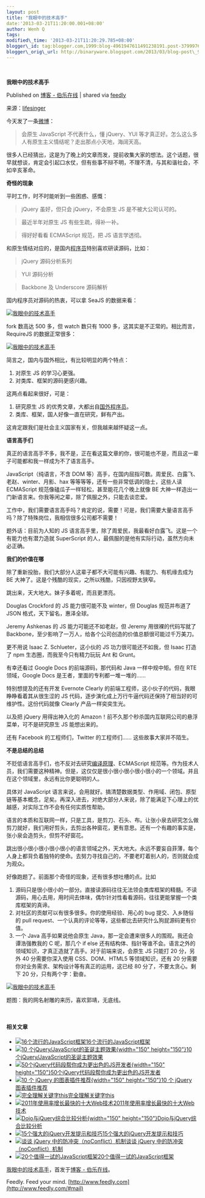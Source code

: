 ```yaml
--- 
layout: post 
title: "我眼中的技术高手" 
date:'2013-03-21T11:20:00.001+08:00' 
author: Wenh Q
tags:
modified\_time: '2013-03-21T11:20:29.785+08:00' 
blogger\_id: tag:blogger.com,1999:blog-4961947611491238191.post-3799976290379090964
blogger\_orig\_url: http://binaryware.blogspot.com/2013/03/blog-post\_9400.html
---
```



 
<div class="article">

<div class="header">

**我眼中的技术高手**

</div>

<div class="source">

Published on [博客 -
伯乐在线](http://blog.jobbole.com/36327/?utm_source=rss&utm_medium=rss&utm_campaign=%25e6%2588%2591%25e7%259c%25bc%25e4%25b8%25ad%25e7%259a%2584%25e6%258a%2580%25e6%259c%25af%25e9%25ab%2598%25e6%2589%258b)
| shared via [feedly](http://www.feedly.com)

</div>

<div>

来源：[lifesinger](https://github.com/lifesinger/lifesinger.github.com/issues/126)

今天发了一条[微博](http://weibo.com/1748374882/zoavsuWAz)：

> 会原生 JavaScript 不代表什么，懂 jQuery、YUI
> 等才真正好。怎么这么多人有原生主义情结呢？走出那点小天地，海阔天高。

很多人已经猜出，这是为了晚上的文章而发，提前收集大家的想法。这个话题，很早就想谈，肯定会引起口水仗，但有些事不辩不明，不理不清，与其和谐社会，不如辛亥革命。

**奇怪的现象**

平时工作，时不时能听到一些困惑、感慨：

> jQuery 虽好，但只会 jQuery，不会原生 JS 是不被大公司认可的。

> 最近半年对原生 JS 有些生疏，得补一补。

> 得好好看看 ECMAScript 规范，把 JS 语言学透彻。

和原生情结对应的，是国内<span>[程序员](http://blog.jobbole.com/821/ "程序员的本质")</span>特别喜欢研读源码，比如：

> jQuery 源码分析系列

> YUI 源码分析

> Backbone 及 Underscore 源码解析

国内程序员对源码的热衷，可以拿 SeaJS 的数据来看：

[![我眼中的技术高手](http://blog.jobbole.com/wp-content/uploads/2013/03/5db87e34-9095-11e2-8fe2-f12cb83c7c70.png "我眼中的技术高手")](http://blog.jobbole.com/wp-content/uploads/2013/03/5db87e34-9095-11e2-8fe2-f12cb83c7c70.png "我眼中的技术高手")

fork 数高达 500 多，但 watch 数只有 1000
多，这其实是不正常的。相比而言，RequireJS 的数据正常很多：

[![我眼中的技术高手](http://blog.jobbole.com/wp-content/uploads/2013/03/d452caa4-9095-11e2-88fc-1a0373c93b7a.png "我眼中的技术高手")](http://blog.jobbole.com/wp-content/uploads/2013/03/d452caa4-9095-11e2-88fc-1a0373c93b7a.png "我眼中的技术高手")

简言之，国内与国外相比，有比较明显的两个特点：

1.  对原生 JS 的学习心更强。
2.  对类库、框架的源码更感兴趣。

这两点看起来很好，可是：

1.  研究原生 JS
    的优秀文章，大都出自<span>[国外程序员](http://blog.jobbole.com/5200/ "国外程序员推荐的免费编程书籍资源")</span>。
2.  类库、框架，国人好像一直在研究，鲜有产出。

这肯定跟我们是社会主义国家有关，但我越来越怀疑这一点。

**语言高手们**

真正的语言高手不多，我不是，正在看这篇文章的你，很可能也不是，而且这一辈子可能都和我一样成为不了语言高手。

JavaScript（纯语言，不含 DOM
等）高手，在国内屈指可数。周爱民、白露飞、老赵、winter、月影、hax
等等等等，还有一些非常低调的隐士，这些人读 ECMAScript
规范像磕瓜子一样轻松，甚至能花几个晚上就像 BE
大神一样造出一门新语言来。你我等闲之辈，除了佩服之外，只能去谈恋爱。

工作中，我们需要语言高手吗？肯定的说，需要！可是，我们需要大量语言高手吗？除了特殊岗位，我相信很多公司都不需要！

题外话：目前为人知的 JS
语言高手里，除了周爱民，我最看好白露飞。这是一个有能力也有潜力造就
SuperScript 的人，最佩服的是他有实际行动，虽然方向未必正确。

**我们的价值在哪**

除了重新投胎，我们大部分人这辈子都不大可能有兴趣、有能力、有机缘去成为
BE 大神了。这是个残酷的现实，之所以残酷，只因视野太狭窄。

跳出来，天大地大。妹子多着呢，而且更漂亮。

Douglas Crockford 的 JS 能力很可能不及 winter，但 Douglas 规范并布道了
JSON 格式，天下留名，惠泽全球。

Jeremy Ashkenas 的 JS 能力可能还不如老赵，但 Jeremy 用很裸的代码写就了
Backbone，至少影响了一万人，给各个公司创造的价值总额很可能过千万美刀。

更不用说 Isaac Z. Schlueter，这小伙的 JS 功力很可能还不如我，但 Isaac
打造了 npm 生态圈，而我至今只有精力玩玩 Ant 和 Grunt。

有幸还看过 Google Docs 的前端源码，那代码和 Java 一样中规中矩。但在 RTE
领域，Google Docs 是王者，里面的专利都一堆一堆的……

特别想提及的还有开发 Evernote Clearly
的前端工程师，这小伙子的代码，我眼睁睁看着其从很生涩的 JS
代码，逐步演化成上万行牛逼代码还保持了相当好的可维护性。这份代码就像
Clearly 产品一样奕奕生光。

以及把 jQuery 用得出神入化的
Amazon！前不久那个秒杀国内互联网公司的悬浮菜单，可不是研究原生 JS
能想出来的。

还有 Facebook 的工程师们，Twitter 的工程师们…… 这些故事大家并不陌生。

**不是总结的总结**

不贬低语言高手们，也不反对去研究<span>[编译原理](http://www.amazon.cn/gp/product/B001NGO85I/ref=as_li_qf_sp_asin_il_tl?ie=UTF8&tag=vastwork-23&linkCode=as2&camp=536&creative=3200&creativeASIN=B001NGO85I "编译原理")</span>、ECMAScript
规范等。作为技术人员，我们需要这种精神。但是，这仅仅是很小很小很小很小很小的一个领域。并且在这个领域里，永远有比你更聪明的人。

具体对 JavaScript
语言来说，会用就好。搞清楚数据类型、作用域、闭包、原型链等基本概念，足矣。再深入进去，对绝大部分人来说，除了能满足下心理上的优越感，对实际工作不会有任何实质性帮助。

语言的本质和互联网一样，只是工具，是剪刀、石头、布。让张小泉去研究怎么做剪刀就好，我们用好剪头，去剪出各种窗花，更有意思。还有一个有趣的事实是，张小泉会造剪头，但剪不好窗花。

跳出很小很小很小很小很小的语言领域之外，天大地大。永远不要妄自菲薄，每个人身上都背负着独特的使命。去努力寻找自己的，不要老盯着别人的，否则就会成为观众。

好像跑题了。前面那个奇怪的现象，还有很多想吐槽的点。比如

1.  源码只是很小很小的一部分。直接读源码往往无法领会类库框架的精髓。不读源码，用心去用，用时间去体味，偶尔针对性看看源码，往往更能掌握一个类库框架的真谛。
2.  对社区的贡献可以有很多很多。你的使用经验、用心的 bug
    提交、入乡随俗的 pull
    request、一个认真的评论等等，这些都比去研究什么狗屁源码更有价值。
3.  一个 Java 高手如果说他会原生
    Java，那一定会遭来很多人的围观。我还会谭浩强教我的 C 呢，那几个 if
    else
    还有结构体、指针等谁不会。语言之外的领域知识，才真正造就了高手。对于前端来说，会原生
    JS 只能打 20 分，另外 40 分需要你深入使用 CSS、DOM、HTML5
    等领域知识，还有 20
    分需要你对业务需求、架构设计等有真正的运用，这已经 80
    分了，不要太贪心。剩下 20 分，只有两个字：勤奋。

[![我眼中的技术高手](http://blog.jobbole.com/wp-content/uploads/2013/03/d142a94e-90a2-11e2-9f24-711bb4178cec.jpg "我眼中的技术高手")](http://blog.jobbole.com/wp-content/uploads/2013/03/d142a94e-90a2-11e2-9f24-711bb4178cec.jpg "我眼中的技术高手")

题图：我的网名射雕的来历，喜欢郭靖，无底线。

 

#### 相关文章

-   [![16个流行的JavaScript框架](http://blog.jobbole.com/wp-content/plugins/wordpress-23-related-posts-plugin/static/thumbs/19.jpg)](http://blog.jobbole.com/864/)[16个流行的JavaScript框架](http://blog.jobbole.com/864/)
-   [![10
    个jQuery/JavaScript的圣诞主题效果](http://blog.jobbole.com/wp-content/uploads/2011/12/10-jQuery-and-JavaScript-Christmas-Effects10-150x150.jpg){width="150"
    height="150"}](http://blog.jobbole.com/9743/)[10
    个jQuery/JavaScript的圣诞主题效果](http://blog.jobbole.com/9743/)
-   [![50个jQuery代码段帮你成为更出色的JS开发者](http://blog.jobbole.com/wp-content/uploads/2012/04/snippets-150x150.jpg){width="150"
    height="150"}](http://blog.jobbole.com/18513/)[50个jQuery代码段帮你成为更出色的JS开发者](http://blog.jobbole.com/18513/)
-   [![10 个 jQuery
    的图表插件推荐](http://blog.jobbole.com/wp-content/uploads/2012/06/10-Cool-jQuery-Graph-and-Chart-Plugins10-150x150.jpg){width="150"
    height="150"}](http://blog.jobbole.com/21136/)[10 个 jQuery
    图表插件推荐](http://blog.jobbole.com/21136/)
-   [![完全理解关键字this](http://blog.jobbole.com/wp-content/uploads/2011/06/javascript-logo.png)](http://blog.jobbole.com/12203/)[完全理解关键字this](http://blog.jobbole.com/12203/)
-   [![2011年使用率增长最快的十大Web技术](http://blog.jobbole.com/wp-content/uploads/2011/11/jQuery-logo.png)](http://blog.jobbole.com/11468/)[2011年使用率增长最快的十大Web技术](http://blog.jobbole.com/11468/)
-   [![Dojo与jQuery综合比较分析](http://blog.jobbole.com/wp-content/uploads/2012/07/1340701999_7099-150x150.png){width="150"
    height="150"}](http://blog.jobbole.com/23517/)[Dojo与jQuery综合比较分析](http://blog.jobbole.com/23517/)
-   [![15个强大的jQuery开发提示和技巧](http://blog.jobbole.com/wp-content/uploads/2011/11/jQuery-logo.png)](http://blog.jobbole.com/7026/)[15个强大的jQuery开发提示和技巧](http://blog.jobbole.com/7026/)
-   [![谈谈 jQuery
    中的防冲突（noConflict）机制](http://blog.jobbole.com/wp-content/uploads/2012/11/jquery-300x180.jpg)](http://blog.jobbole.com/35722/)[谈谈
    jQuery 中的防冲突（noConflict）机制](http://blog.jobbole.com/35722/)
-   [![20个值得一试的JavaScript框架](http://blog.jobbole.com/wp-content/uploads/2013/02/cp-150x150.png)](http://blog.jobbole.com/1483/)[20个值得一试的JavaScript框架](http://blog.jobbole.com/1483/)

[我眼中的技术高手](http://blog.jobbole.com/36327/)，首发于[博客 -
伯乐在线](http://blog.jobbole.com)。

</div>




</div>

<div class="footer">

Feedly. Feed your mind.
[http://www.feedly.com](http://www.feedly.com/#mail)

</div>
